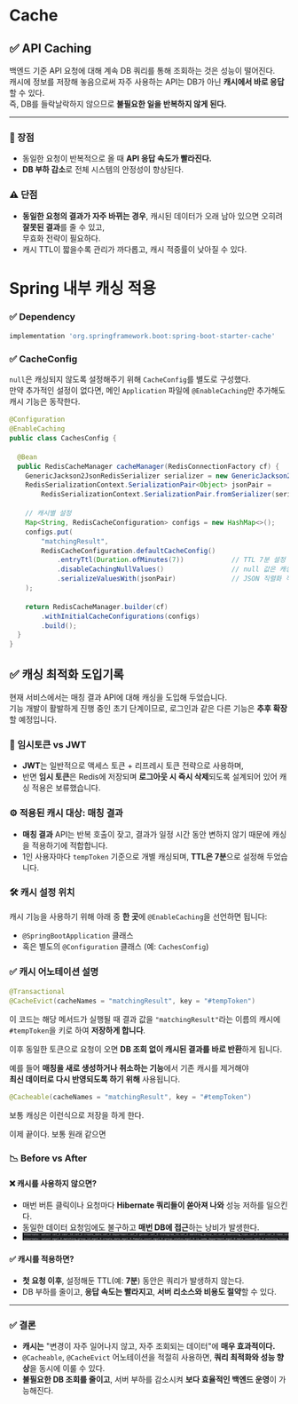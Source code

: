 # Cache

## ✅ API Caching

백엔드 기준 API 요청에 대해 계속 DB 쿼리를 통해 조회하는 것은 성능이 떨어진다.  
캐시에 정보를 저장해 놓음으로써 자주 사용하는 API는 DB가 아닌 **캐시에서 바로 응답**할 수 있다.  
즉, DB를 들락날락하지 않으므로 **불필요한 일을 반복하지 않게 된다.**

---

### 📌 장점
- 동일한 요청이 반복적으로 올 때 **API 응답 속도가 빨라진다.**
- **DB 부하 감소**로 전체 시스템의 안정성이 향상된다.

### ⚠️ 단점
- **동일한 요청의 결과가 자주 바뀌는 경우**, 캐시된 데이터가 오래 남아 있으면 오히려 **잘못된 결과**를 줄 수 있고,  
  무효화 전략이 필요하다.
- 캐시 TTL이 짧을수록 관리가 까다롭고, 캐시 적중률이 낮아질 수 있다.

# Spring 내부 캐싱 적용

### ✅ Dependency

```groovy
implementation 'org.springframework.boot:spring-boot-starter-cache'
```
### ✅ CacheConfig

`null`은 캐싱되지 않도록 설정해주기 위해 `CacheConfig`를 별도로 구성했다.  
만약 추가적인 설정이 없다면, 메인 `Application` 파일에 `@EnableCaching`만 추가해도 캐시 기능은 동작한다.

```java
@Configuration
@EnableCaching
public class CachesConfig {

  @Bean
  public RedisCacheManager cacheManager(RedisConnectionFactory cf) {
    GenericJackson2JsonRedisSerializer serializer = new GenericJackson2JsonRedisSerializer();
    RedisSerializationContext.SerializationPair<Object> jsonPair =
        RedisSerializationContext.SerializationPair.fromSerializer(serializer);

    // 캐시별 설정
    Map<String, RedisCacheConfiguration> configs = new HashMap<>();
    configs.put(
        "matchingResult",
        RedisCacheConfiguration.defaultCacheConfig()
            .entryTtl(Duration.ofMinutes(7))            // TTL 7분 설정
            .disableCachingNullValues()                 // null 값은 캐싱하지 않음
            .serializeValuesWith(jsonPair)              // JSON 직렬화 적용
    );

    return RedisCacheManager.builder(cf)
        .withInitialCacheConfigurations(configs)
        .build();
  }
}
```

## ✅ 캐싱 최적화 도입기록

현재 서비스에서는 매칭 결과 API에 대해 캐싱을 도입해 두었습니다.  
기능 개발이 활발하게 진행 중인 초기 단계이므로, 로그인과 같은 다른 기능은 **추후 확장**할 예정입니다.


### 🔐 임시토큰 vs JWT

- **JWT**는 일반적으로 액세스 토큰 + 리프레시 토큰 전략으로 사용하며,
- 반면 **임시 토큰**은 Redis에 저장되며 **로그아웃 시 즉시 삭제**되도록 설계되어 있어 캐싱 적용은 보류했습니다.


### ⚙️ 적용된 캐시 대상: 매칭 결과

- **매칭 결과** API는 반복 호출이 잦고, 결과가 일정 시간 동안 변하지 않기 때문에 캐싱을 적용하기에 적합합니다.
- 1인 사용자마다 `tempToken` 기준으로 개별 캐싱되며, **TTL은 7분**으로 설정해 두었습니다.


### 🛠️ 캐시 설정 위치

캐시 기능을 사용하기 위해 아래 중 **한 곳**에 `@EnableCaching`을 선언하면 됩니다:

- `@SpringBootApplication` 클래스
- 혹은 별도의 `@Configuration` 클래스 (예: `CachesConfig`)


### ✅ 캐시 어노테이션 설명

```java
@Transactional
@CacheEvict(cacheNames = "matchingResult", key = "#tempToken")

```
이 코드는 해당 메서드가 실행될 때 결과 값을 `"matchingResult"`라는 이름의 캐시에  
`#tempToken`을 키로 하여 **저장하게 합니다**.

이후 동일한 토큰으로 요청이 오면 **DB 조회 없이 캐시된 결과를 바로 반환**하게 됩니다.

예를 들어 **매칭을 새로 생성하거나 취소하는 기능**에서 기존 캐시를 제거해야  
**최신 데이터로 다시 반영되도록 하기 위해** 사용됩니다.

```java
@Cacheable(cacheNames = "matchingResult", key = "#tempToken")
```
보통 캐싱은 이런식으로 저장을 하게 한다.

이제 끝이다. 보통 원래 같으면 
### 📉 Before vs After

#### ❌ 캐시를 사용하지 않으면?

- 매번 버튼 클릭이나 요청마다 **Hibernate 쿼리들이 쏟아져 나와** 성능 저하를 일으킨다.
- 동일한 데이터 요청임에도 불구하고 **매번 DB에 접근**하는 낭비가 발생한다.
- 
  ![img.png](img.png)

#### ✅ 캐시를 적용하면?

- **첫 요청 이후**, 설정해둔 TTL(예: **7분**) 동안은 쿼리가 발생하지 않는다.
- DB 부하를 줄이고, **응답 속도는 빨라지고**, **서버 리소스와 비용도 절약**할 수 있다.

---

### ✅ 결론

- **캐시는** "변경이 자주 일어나지 않고, 자주 조회되는 데이터"에 **매우 효과적이다.**
- `@Cacheable`, `@CacheEvict` 어노테이션을 적절히 사용하면, **쿼리 최적화와 성능 향상**을 동시에 이룰 수 있다.
- **불필요한 DB 조회를 줄이고**, 서버 부하를 감소시켜 **보다 효율적인 백엔드 운영**이 가능해진다.

